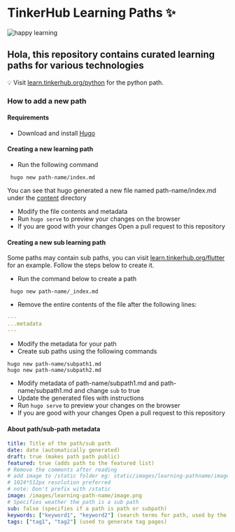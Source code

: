 # TinkerHub Learning Paths :sparkles:
![happy learning](https://user-images.githubusercontent.com/8397274/114326193-3774f480-9b51-11eb-88d3-e899e5673e98.jpg)

## Hola, this repository contains curated learning paths for various technologies 

:bulb: Visit [learn.tinkerhub.org/python](https://learn.tinkerhub.org/python) for the python path.

### How to add a new path
#### Requirements
- Download and install [Hugo](https://gohugo.io/getting-started/installing/)

#### Creating a new learning path
- Run the following command
```shell
 hugo new path-name/index.md
```
You can see that hugo generated a new file named path-name/index.md under the [content](./content) directory
- Modify the file contents and metadata
- Run `hugo serve` to preview your changes on the browser
- If you are good with your changes Open a pull request to this repository

#### Creating a new sub learning path
Some paths may contain sub paths, you can visit [learn.tinkerhub.org/flutter](https://learn.tinkerhub.org/flutter) for an example. Follow the steps below to create it.

- Run the command below to create a path
```shell
 hugo new path-name/_index.md
```
- Remove the entire contents of the file after the following lines:
```yaml
---
...metadata
---
```
- Modify the metadata for your path
- Create sub paths using the following commands
```shell
hugo new path-name/subpath1.md
hugo new path-name/subpath2.md
```
- Modify metadata of path-name/subpath1.md and path-name/subpath1.md and change `sub` to true
- Update the generated files with instructions
- Run `hugo serve` to preview your changes on the browser
- If you are good with your changes Open a pull request to this repository

#### About path/sub-path metadata
```yaml
title: Title of the path/sub path
date: date (automatically generated)
draft: true (makes path path public)
featured: true (adds path to the featured list)
# Remove the comments after reading
# add image to /static folder eg: static/images/learning-pathname/image.png
# 1024*512px resolution preferred
# note: Don't prefix with /static
image: /images/learning-path-name/image.png
# Specifies weather the path is a sub path
sub: false (specifies if a path is path or subpath)
keywords: ["keyword1", "keyword2"] (search terms for path, used by the seach bar)
tags: ["tag1", "tag2"] (used to generate tag pages)
```